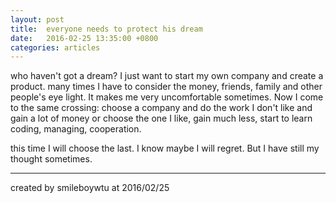 ```yaml
---
layout: post
title:  everyone needs to protect his dream
date:   2016-02-25 13:35:00 +0800
categories: articles
---
```


who haven't got a dream? I just want to start my own company and create a product.
many times I have to consider the money, friends, family and other people's eye
light. It makes me very uncomfortable sometimes. Now I come to the same crossing:
choose a company and do the work I don't like and gain a lot of money or choose the
one I like, gain much less, start to learn coding, managing, cooperation.

this time I will choose the last. I know maybe I will regret. But I have still my
thought sometimes.

--------------------------------------------------------------------------------

created by smileboywtu at 2016/02/25
